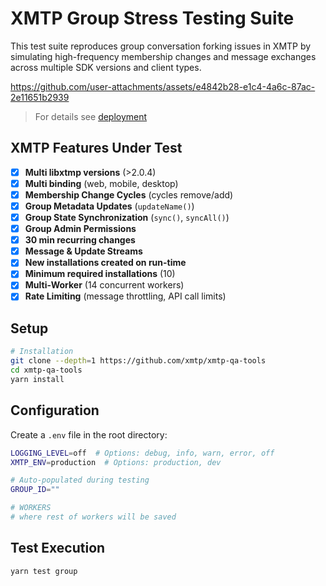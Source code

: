 # XMTP Group Stress Testing Suite

This test suite reproduces group conversation forking issues in XMTP by simulating high-frequency membership changes and message exchanges across multiple SDK versions and client types.

https://github.com/user-attachments/assets/e4842b28-e1c4-4a6c-87ac-2e11651b2939

> For details see [deployment](https://railway.com/project/cc97c743-1be5-4ca3-a41d-0109e41ca1fd/service/d92446b3-7ee4-43c9-a2ec-ceac87082970?environmentId=2d2be2e3-6f54-452c-a33c-522bcdef7792)

## XMTP Features Under Test

- [x] **Multi libxtmp versions** (>2.0.4)
- [x] **Multi binding** (web, mobile, desktop)
- [x] **Membership Change Cycles** (cycles remove/add)
- [x] **Group Metadata Updates** (`updateName()`)
- [x] **Group State Synchronization** (`sync()`, `syncAll()`)
- [x] **Group Admin Permissions**
- [x] **30 min recurring changes**
- [x] **Message & Update Streams**
- [x] **New installations created on run-time**
- [x] **Minimum required installations** (10)
- [x] **Multi-Worker** (14 concurrent workers)
- [x] **Rate Limiting** (message throttling, API call limits)

## Setup

```bash
# Installation
git clone --depth=1 https://github.com/xmtp/xmtp-qa-tools
cd xmtp-qa-tools
yarn install
```

## Configuration

Create a `.env` file in the root directory:

```bash
LOGGING_LEVEL=off  # Options: debug, info, warn, error, off
XMTP_ENV=production  # Options: production, dev

# Auto-populated during testing
GROUP_ID=""

# WORKERS
# where rest of workers will be saved
```

## Test Execution

```bash
yarn test group
```
